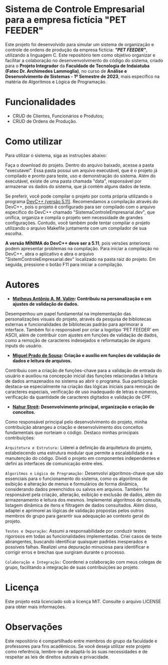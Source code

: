 # Sistema de Controle Empresarial para a empresa fictícia "PET FEEDER"
Este projeto foi desenvolvido para simular um sistema de organização e controle de ordens de produção da empresa fictícia: ***"PET FEEDER"***, utilizando a linguagem C. Este repositório tem como objetivo organizar e facilitar a colaboração no desenvenvolvimento do código do sistema, criado para o **Projeto Integrador** da **Faculdade de Tecnologia de Indaiatuba (Fatec Dr. Archimedes Lammoglia)**, no curso de **Análise e Desenvolvimento de Sistemas - 1º Semestre de 2023**, mais específico na matéria de Algoritmos e Lógica de Programação.

# Funcionalidades
- CRUD de Clientes, Funcionários e Produtos;
- CRUD de Ordens de Produção.

# Como utilizar
Para utilizar o sistema, siga as instruções abaixo:

Faça o download do projeto. Dentro do arquivo baixado, acesse a pasta "executavel". Essa pasta possui um arquivo executável, que é o projeto já compilado e pronto para teste, uso e demonstração do sistema. Além do executável, existe de uma pasta chamada "data", responsável por armazenar os dados do sistema, que já contém alguns dados de teste.

Se preferir, você pode compilar o projeto por conta própria utilizando o programa [DevC++ (versão 5.11)](https://sourceforge.net/projects/orwelldevcpp/files/latest/download). Recomendamos a compilação através do DevC++, pois o projeto é configurado para ser compilado com o arquivo específico do DevC++ chamado "SistemaControleEmpresarial.dev", que unifica, organiza e compila o projeto sem necessidade de grandes configurações. Contudo, você também pode tentar compilar o projeto utilizando o arquivo Makefile juntamente com um compilador de sua escolha.

**A versão MÍNIMA do DevC++ deve ser a 5.11**, pois versões anteriores podem apresentar problemas na compilação. Para iniciar a compilação no DevC++, abra o aplicativo e abra o arquivo "SistemControleEmpresarial.dev" localizado na pasta raiz do projeto. Em seguida, pressione o botão F11 para iniciar a compilação.

# Autores 
- **[Matheus Antônio A. M. Valim](https://github.com/Matheus-Valim): Contribuiu na personalização e em ajustes de validação de dados.**

Desempenhou um papel fundamental na implementação das personalizações visuais do projeto, através da pesquisa de bibliotecas externas e funcionalidades de bibliotecas padrão para aprimorar a interface. Também foi o responsável por criar a logotipo 'PET FEEDER' em ASCII, além de contribuir com ajustes em funções de validação de dados, como a remoção de caracteres indesejados e reformatação de alguns inputs do usuário.

- **[Miguel Prado de Sousa](https://github.com/Migu3l-Prado): Criação e auxílio em funções de validação de dados e leitura de arquivos.**

Contribuiu com a criação de funções-chave para a validação de entrada do usuário e auxiliou na concepção inicial das funções relacionadas à leitura de dados armazenados no sistema ao abrir o programa. Sua participação destaca-se especialmente na criação das lógicas iniciais para remoção de caracteres especiais, verificação de uso inadequado de letras e números, verificação da quantidade de caracteres digitados e validação de CPF.

- **[Nahur Streit](https://github.com/nahurstreit): Desenvolvimento principal, organização e criação de conceitos.**

Como responsável principal pelo desenvolvimento do projeto, minha contribuição abrangeu a criação e desenvolvimento dos conceitos fundamentais que norteiam o código. Destaco minhas principais contribuições:

`Arquitetura e Estrutura:` Liderei a definição da arquitetura do projeto, estabelecendo uma estrutura modular que permite a escalabilidade e a manutenção do código. Dividi o projeto em componentes independentes e defini as interfaces de comunicação entre eles.

`Algoritmos e Lógica de Programação:` Desenvolvi algoritmos-chave que são essenciais para o funcionamento do sistema, como os algoritmos de exibição e alteração de menus e formulários de forma dinâmica, considerando dados preenchidos ou salvos em arquivos. Também fui responsável pela criação, alteração, exibição e exclusão de dados, além do armazenamento e leitura dos mesmos. Implementei algoritmos de consulta, listagem dinâmica de itens e filtragem de dados consultados. Além disso, adaptei e aprimorei as lógicas de validação propostas pelos outros membros do grupo para garantir sua adequação ao contexto geral do projeto.

`Testes e Depuração:` Assumi a responsabilidade por conduzir testes rigorosos em todas as funcionalidades implementadas. Criei casos de teste abrangentes, buscando identificar quaisquer padrões inesperados e possíveis falhas. Realizei uma depuração minuciosa para identificar e corrigir erros e brechas que surgiram durante o processo.

`Colaboração e Integração:` Coordenei a colaboração com meus colegas de grupo, facilitando a integração de suas contribuições ao projeto.

# Licença
Este projeto está licenciado sob a licença MIT. Consulte o arquivo LICENSE para obter mais informações.

# Observações
Este repositório é compartilhado entre membros do grupo da faculdade e professores para fins acadêmicos. Se você deseja utilizar este projeto como referência, lembre-se de adaptá-lo às suas necessidades e de respeitar as leis de direitos autorais e privacidade.
